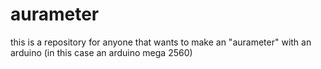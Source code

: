 # aurameter
this is a repository for anyone that wants to make an "aurameter" with an arduino (in this case an arduino mega 2560)
